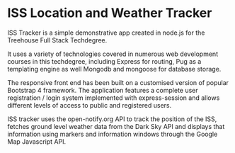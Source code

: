 # ISS Location and Weather Tracker

ISS Tracker is a simple demonstrative app created in node.js for the Treehouse Full Stack Techdegree.

It uses a variety of technologies covered in numerous web development courses in this techdegree, including Express for routing, Pug as a templating engine as well Mongodb and mongoose for database storage.

The responsive front end has been built on a customised version of popular Bootstrap 4 framework. The application features a complete user registration / login system implemented with express-session and allows different levels of access to public and registered users.

ISS tracker uses the open-notify.org API to track the position of the ISS, fetches ground level weather data from the Dark Sky API and displays that information using markers and information windows through the Google Map Javascript API.